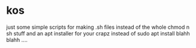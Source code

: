 # kos
just some simple scripts for making .sh files instead of the whole chmod n sh stuff
and an apt installer for your crapz instead of sudo apt install blahh blahh ....
